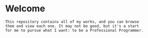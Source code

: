 # Welcome

    This repository contains all of my works, and you can browse  
    them and view each one. It may not be good, but it's a start 
    for me to pursue what I want: to be a Professional Programmer.